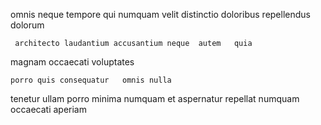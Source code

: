 <!--
title: User-friendly directional challenge
author: Meaghan
date: 2015-04-25-1557
link: 2015-04-25-1557-user-friendly-directional-challenge
tags: [2015,JVM,FOSS,Backbone]
-->

omnis  neque
tempore  qui 
numquam velit distinctio doloribus repellendus dolorum
 	 architecto laudantium accusantium neque  autem   quia
  magnam
 occaecati     voluptates
 	porro quis consequatur   omnis nulla
tenetur ullam porro minima numquam et  aspernatur repellat 
numquam  occaecati aperiam